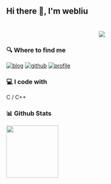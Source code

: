## Hi there 👋, I'm webliu
<!--
**liuwenbo0/liuwenbo0** is a ✨ _special_ ✨ repository because its `README.md` (this file) appears on your GitHub profile.

Here are some ideas to get you started:

- 🔭 I’m currently working on ...
- 🌱 I’m currently learning ...
- 👯 I’m looking to collaborate on ...
- 🤔 I’m looking for help with ...
- 💬 Ask me about ...
- 📫 How to reach me: ...
- 😄 Pronouns: ...
- ⚡ Fun fact: ...
-->
<h1 align="center"> <a href="https://sunguoqi.com/"> <img src="https://readme-typing-svg.herokuapp.com/?lines=你好哇!&center=true&size=27"> </a> </h1>
<!--[![Readme Card](https://github-readme-stats.vercel.app/api/pin/?username=liuwenbo0&repo=hust-os)](https://github.com/anuraghazra/github-readme-stats) -->

### 🔍 Where to find me

[![blog](https://img.shields.io/badge/Blog-%23FF4088.svg?&style=for-the-badge&logo=hugo&logoColor=white)](https://www.cnblogs.com/webliu6)
[![github](https://img.shields.io/badge/liuwenbo0-12100E.svg?style=for-the-badge&logo=github&logoColor=white)](https://github.com/liuwenbo0/)
[![profile](https://komarev.com/ghpvc/?username=liuwenbo0&label=PROFILE+VIEWS&style=for-the-badge&color=brightgreen)](https://github.com/liuwenbo0)

### 💻 I code with

C / C++

### 📊 Github Stats

<div align="left"> <img height="137px" src="https://github-readme-stats.vercel.app/api?username=liuwenbo0&theme=vue-dark" /> </div>
